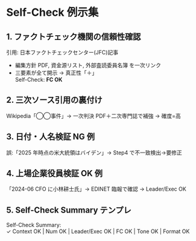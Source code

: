 # Self-Check 例示集

## 1. ファクトチェック機関の信頼性確認
引用: 日本ファクトチェックセンター(JFC)記事  
- 編集方針 PDF, 資金源リスト, 外部査読委員名簿 を一次リンク  
- 三要素が全て開示 → 真正性「＋」  
Self-Check: **FC OK**

## 2. 三次ソース引用の裏付け
Wikipedia「◯◯事件」→ 一次判決 PDF＋二次専門誌で補強 → 確度=高

## 3. 日付・人名検証 NG 例
誤:「2025 年時点の米大統領はバイデン」→ Step4 で不一致検出→要修正

## 4. 上場企業役員検証 OK 例
「2024-06 CFO に小林耕士氏」→ EDINET 臨報で確認 → Leader/Exec OK

## 5. Self-Check Summary テンプレ
Self-Check Summary:  
✓ Context OK | Num OK | Leader/Exec OK | FC OK | Tone OK | Format OK
